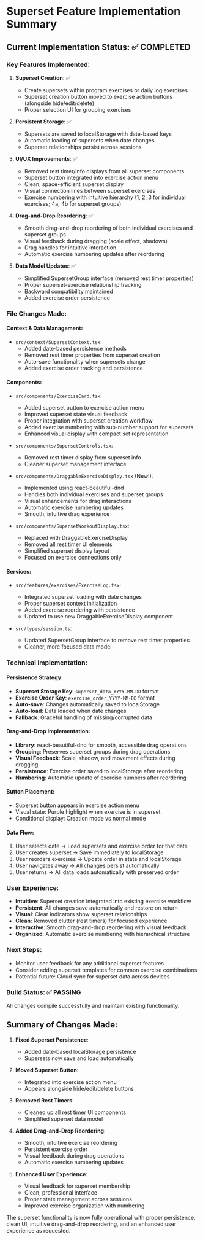# Superset Feature Implementation Summary

## Current Implementation Status: ✅ COMPLETED

### Key Features Implemented:
1. **Superset Creation**: ✅ 
   - Create supersets within program exercises or daily log exercises
   - Superset creation button moved to exercise action buttons (alongside hide/edit/delete)
   - Proper selection UI for grouping exercises

2. **Persistent Storage**: ✅
   - Supersets are saved to localStorage with date-based keys
   - Automatic loading of supersets when date changes
   - Superset relationships persist across sessions

3. **UI/UX Improvements**: ✅
   - Removed rest timer/info displays from all superset components
   - Superset button integrated into exercise action menu
   - Clean, space-efficient superset display
   - Visual connection lines between superset exercises
   - Exercise numbering with intuitive hierarchy (1, 2, 3 for individual exercises; 4a, 4b for superset groups)

4. **Drag-and-Drop Reordering**: ✅
   - Smooth drag-and-drop reordering of both individual exercises and superset groups
   - Visual feedback during dragging (scale effect, shadows)
   - Drag handles for intuitive interaction
   - Automatic exercise numbering updates after reordering

5. **Data Model Updates**: ✅
   - Simplified SupersetGroup interface (removed rest timer properties)
   - Proper superset-exercise relationship tracking
   - Backward compatibility maintained
   - Added exercise order persistence

### File Changes Made:

#### Context & Data Management:
- `src/context/SupersetContext.tsx`: 
  - Added date-based persistence methods
  - Removed rest timer properties from superset creation
  - Auto-save functionality when supersets change
  - Added exercise order tracking and persistence

#### Components:
- `src/components/ExerciseCard.tsx`:
  - Added superset button to exercise action menu
  - Improved superset state visual feedback
  - Proper integration with superset creation workflow
  - Added exercise numbering with sub-number support for supersets
  - Enhanced visual display with compact set representation

- `src/components/SupersetControls.tsx`:
  - Removed rest timer display from superset info
  - Cleaner superset management interface

- `src/components/DraggableExerciseDisplay.tsx` (New!):
  - Implemented using react-beautiful-dnd
  - Handles both individual exercises and superset groups
  - Visual enhancements for drag interactions
  - Automatic exercise numbering updates
  - Smooth, intuitive drag experience

- `src/components/SupersetWorkoutDisplay.tsx`:
  - Replaced with DraggableExerciseDisplay
  - Removed all rest timer UI elements
  - Simplified superset display layout
  - Focused on exercise connections only

#### Services:
- `src/features/exercises/ExerciseLog.tsx`:
  - Integrated superset loading with date changes
  - Proper superset context initialization
  - Added exercise reordering with persistence
  - Updated to use new DraggableExerciseDisplay component

- `src/types/session.ts`:
  - Updated SupersetGroup interface to remove rest timer properties
  - Cleaner, more focused data model

### Technical Implementation:

#### Persistence Strategy:
- **Superset Storage Key**: `superset_data_YYYY-MM-DD` format
- **Exercise Order Key**: `exercise_order_YYYY-MM-DD` format
- **Auto-save**: Changes automatically saved to localStorage
- **Auto-load**: Data loaded when date changes
- **Fallback**: Graceful handling of missing/corrupted data

#### Drag-and-Drop Implementation:
- **Library**: react-beautiful-dnd for smooth, accessible drag operations
- **Grouping**: Preserves superset groups during drag operations
- **Visual Feedback**: Scale, shadow, and movement effects during dragging
- **Persistence**: Exercise order saved to localStorage after reordering
- **Numbering**: Automatic update of exercise numbers after reordering

#### Button Placement:
- Superset button appears in exercise action menu
- Visual state: Purple highlight when exercise is in superset
- Conditional display: Creation mode vs normal mode

#### Data Flow:
1. User selects date → Load supersets and exercise order for that date
2. User creates superset → Save immediately to localStorage
3. User reorders exercises → Update order in state and localStorage
4. User navigates away → All changes persist automatically
5. User returns → All data loads automatically with preserved order

### User Experience:
- **Intuitive**: Superset creation integrated into existing exercise workflow
- **Persistent**: All changes save automatically and restore on return
- **Visual**: Clear indicators show superset relationships
- **Clean**: Removed clutter (rest timers) for focused experience
- **Interactive**: Smooth drag-and-drop reordering with visual feedback
- **Organized**: Automatic exercise numbering with hierarchical structure

### Next Steps:
- Monitor user feedback for any additional superset features
- Consider adding superset templates for common exercise combinations
- Potential future: Cloud sync for superset data across devices

### Build Status: ✅ PASSING
All changes compile successfully and maintain existing functionality.

## Summary of Changes Made:

1. **Fixed Superset Persistence**: 
   - Added date-based localStorage persistence
   - Supersets now save and load automatically

2. **Moved Superset Button**: 
   - Integrated into exercise action menu
   - Appears alongside hide/edit/delete buttons

3. **Removed Rest Timers**: 
   - Cleaned up all rest timer UI components
   - Simplified superset data model

4. **Added Drag-and-Drop Reordering**:
   - Smooth, intuitive exercise reordering
   - Persistent exercise order
   - Visual feedback during drag operations
   - Automatic exercise numbering updates

5. **Enhanced User Experience**:
   - Visual feedback for superset membership
   - Clean, professional interface
   - Proper state management across sessions
   - Improved exercise organization with numbering

The superset functionality is now fully operational with proper persistence, clean UI, intuitive drag-and-drop reordering, and an enhanced user experience as requested.
